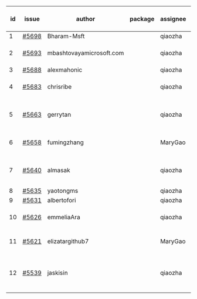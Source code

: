 | id | issue | author | package | assignee | bot advice | created date of issue | target release date | date from target |
| ------ | ------ | ------ | ------ | ------ | ------ | ------ | ------ | :-----: |
| 1 | [#5698](https://github.com/Azure/sdk-release-request/issues/5698) | Bharam-Msft |  | qiaozha | new issue. | 11-07 | 11-22 |  |
| 2 | [#5693](https://github.com/Azure/sdk-release-request/issues/5693) | mbashtovayamicrosoft.com |  | qiaozha | Attention to inconsistent tag. | 11-06 | 11-22 |  |
| 3 | [#5688](https://github.com/Azure/sdk-release-request/issues/5688) | alexmahonic |  | qiaozha | new issue. | 11-05 | 11-22 |  |
| 4 | [#5683](https://github.com/Azure/sdk-release-request/issues/5683) | chrisribe |  | qiaozha | new issue. FirstGA. TypeSpec. | 11-05 | 11-22 |  |
| 5 | [#5663](https://github.com/Azure/sdk-release-request/issues/5663) | gerrytan |  | qiaozha | new issue. new comment. FirstBeta. | 11-04 | 11-21 |  |
| 6 | [#5658](https://github.com/Azure/sdk-release-request/issues/5658) | fumingzhang |  | MaryGao | Attention to inconsistent tag. | 10-30 | 11-21 |  |
| 7 | [#5640](https://github.com/Azure/sdk-release-request/issues/5640) | almasak |  | qiaozha | new issue. new comment. FirstBeta. | 10-23 | 11-21 |  |
| 8 | [#5635](https://github.com/Azure/sdk-release-request/issues/5635) | yaotongms |  | qiaozha | new issue. | 10-23 | 11-22 |  |
| 9 | [#5631](https://github.com/Azure/sdk-release-request/issues/5631) | albertofori |  | qiaozha | new issue. | 10-22 | 11-22 |  |
| 10 | [#5626](https://github.com/Azure/sdk-release-request/issues/5626) | emmeliaAra |  | qiaozha | Attention to inconsistent tag. | 10-22 | 11-22 |  |
| 11 | [#5621](https://github.com/Azure/sdk-release-request/issues/5621) | elizatargithub7 |  | MaryGao | new issue. FirstGA. TypeSpec. | 10-16 | 11-22 |  |
| 12 | [#5539](https://github.com/Azure/sdk-release-request/issues/5539) | jaskisin |  | qiaozha | new comment. FirstGA. HoldOn. TypeSpec. | 09-27 | 11-22 |  |
